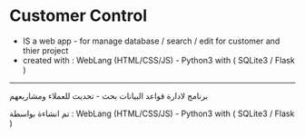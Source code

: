 # Customer Control
* IS a web app - for manage database / search / edit  for customer and thier project 
* created with : WebLang (HTML/CSS/JS) - Python3 with ( SQLite3  / Flask ) 

---
برنامج لادارة قواعد البيانات بحث - تحديث للعملاء ومشاريعهم 

تم انشاءة بواسطة : WebLang (HTML/CSS/JS) - Python3 with ( SQLite3  / Flask ) 
